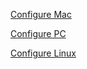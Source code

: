 

[Configure Mac](configure-mac.md)

[Configure PC](configure-pc.md)

[Configure Linux](configure-linux.md)
